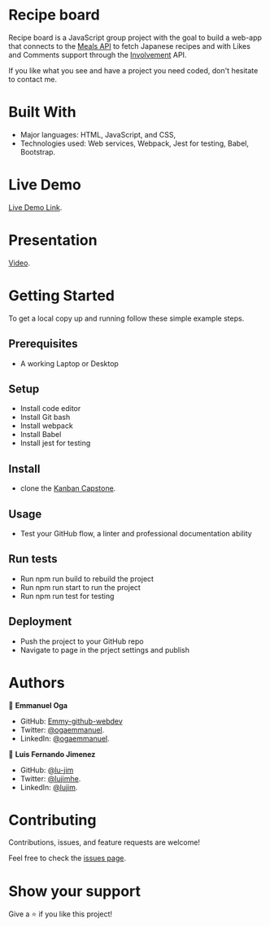 # Recipe board

Recipe board is a JavaScript group project with the goal to build a web-app that connects to the [Meals API](themealdb.com/api.php) to fetch Japanese recipes and with Likes and Comments support through the [Involvement](themealdb.com/api.php) API.


If you like what you see and have a project you need coded, don't hesitate to contact me.



# Built With


- Major languages: HTML, JavaScript, and CSS,
- Technologies used: Web services, Webpack, Jest for testing, Babel, Bootstrap.


# Live Demo

[Live Demo Link](https://emmy-github-webdev.github.io/kanban-capstone/dist/).

# Presentation

[Video](https://drive.google.com/file/d/13P58IxlnnbB4pzPj-iBUa0fo4ltbNxOu/view?usp=sharing).

# Getting Started


To get a local copy up and running follow these simple example steps.

## Prerequisites
- A working Laptop or Desktop
## Setup
- Install code editor
- Install Git bash
- Install webpack
- Install Babel
- Install jest for testing
## Install
- clone the [Kanban Capstone](https://github.com/Emmy-github-webdev/kanban-capstone).
## Usage
- Test your GitHub flow, a linter and professional documentation ability
## Run tests
- Run npm run build to rebuild the project
- Run npm run start to run the project
- Run npm run test for testing
## Deployment
- Push the project to your GitHub repo
- Navigate to page in the prject settings and publish
# Authors
👤 **Emmanuel Oga**
- GitHub: [Emmy-github-webdev](https://github.com/Emmy-github-webdev)
- Twitter: [@ogaemmanuel](https://twitter.com/OgaemmanuelOga).
- LinkedIn: [@ogaemmanuel](https://www.linkedin.com/in/emmanuel-oga-16171584/).

👤 **Luis Fernando Jimenez**
- GitHub: [@lu-jim](https://github.com/Emmy-github-webdev)
- Twitter: [@lujimhe](https://twitter.com/OgaemmanuelOga).
- LinkedIn: [@lujim](https://www.linkedin.com/in/emmanuel-oga-16171584/).

# Contributing

Contributions, issues, and feature requests are welcome!

Feel free to check the [issues page](https://github.com/Emmy-github-webdev/kanban-capstone/issues).

# Show your support

Give a :star: if you like this project!

